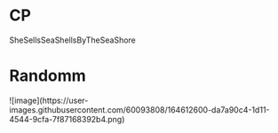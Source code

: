 # CP
SheSellsSeaShellsByTheSeaShore

<h1> Randomm </h1>
![image](https://user-images.githubusercontent.com/60093808/164612600-da7a90c4-1d11-4544-9cfa-7f87168392b4.png)
